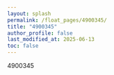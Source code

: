 ```yaml
---
layout: splash
permalink: /float_pages/4900345/
title: "4900345"
author_profile: false
last_modified_at: 2025-06-13
toc: false
---
```

 
4900345

